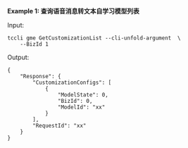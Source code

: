 **Example 1: 查询语音消息转文本自学习模型列表**



Input: 

```
tccli gme GetCustomizationList --cli-unfold-argument  \
    --BizId 1
```

Output: 
```
{
    "Response": {
        "CustomizationConfigs": [
            {
                "ModelState": 0,
                "BizId": 0,
                "ModelId": "xx"
            }
        ],
        "RequestId": "xx"
    }
}
```

